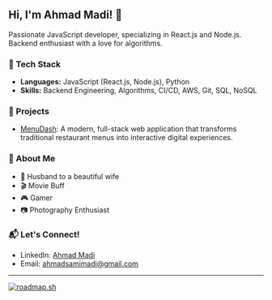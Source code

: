## Hi, I'm Ahmad Madi! 👋

Passionate JavaScript developer, specializing in React.js and Node.js. Backend enthusiast with a love for algorithms.

### 💼 Tech Stack
- **Languages:** JavaScript (React.js, Node.js), Python
- **Skills:** Backend Engineering, Algorithms, CI/CD, AWS, Git, SQL, NoSQL

### 🚀 Projects
- [MenuDash](https://menudash.io): A modern, full-stack web application that transforms traditional restaurant menus into interactive digital experiences.

### 🌟 About Me
- 🤵 Husband to a beautiful wife
- 🎬 Movie Buff
- 🎮 Gamer
- 📷 Photography Enthusiast

### 📬 Let's Connect!
- LinkedIn: [Ahmad Madi](https://www.linkedin.com/in/ahmad-s-madi/)
- Email: ahmadsamimadi@gmail.com

***

[![roadmap.sh](https://roadmap.sh/card/wide/645633d405999de060bba540?variant=dark&roadmaps=datastructures-and-algorithms%2Cjavascript%2Cbackend)](https://roadmap.sh)
